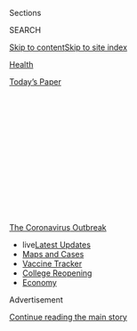 <div id="app">

<div>

<div>

<div>

<div class="NYTAppHideMasthead css-1q2w90k e1suatyy0">

<div class="section css-ui9rw0 e1suatyy2">

<div class="css-eph4ug er09x8g0">

<div class="css-6n7j50">

</div>

<span class="css-1dv1kvn">Sections</span>

<div class="css-10488qs">

<span class="css-1dv1kvn">SEARCH</span>

</div>

[Skip to content](#site-content)[Skip to site
index](#site-index)

</div>

<div id="masthead-section-label" class="css-1wr3we4 eaxe0e00">

[Health](https://www.nytimes.com/section/health)

</div>

<div class="css-10698na e1huz5gh0">

</div>

</div>

<div id="masthead-bar-one" class="section hasLinks css-15hmgas e1csuq9d3">

<div class="css-uqyvli e1csuq9d0">

</div>

<div class="css-1uqjmks e1csuq9d1">

</div>

<div class="css-9e9ivx">

[](https://myaccount.nytimes.com/auth/login?response_type=cookie&client_id=vi)

</div>

<div class="css-1bvtpon e1csuq9d2">

[Today’s
Paper](https://www.nytimes.com/section/todayspaper)

</div>

</div>

</div>

</div>

<div data-aria-hidden="false">

<div id="site-content" data-role="main">

<div>

<div class="css-1aor85t" style="opacity:0.000000001;z-index:-1;visibility:hidden">

<div class="css-1hqnpie">

<div class="css-epjblv">

<span class="css-17xtcya">[Health](/section/health)</span><span class="css-x15j1o">|</span><span class="css-fwqvlz">Aboard
the Diamond Princess, a Case Study in Aerosol
Transmission</span>

</div>

<div class="css-k008qs">

<div class="css-1iwv8en">

<span class="css-18z7m18"></span>

<div>

</div>

</div>

<span class="css-1n6z4y">https://nyti.ms/2Pm9K85</span>

<div class="css-1705lsu">

<div class="css-4xjgmj">

<div class="css-4skfbu" data-role="toolbar" data-aria-label="Social Media Share buttons, Save button, and Comments Panel with current comment count" data-testid="share-tools">

  - 
  - 
  - 
  - 
    
    <div class="css-6n7j50">
    
    </div>

  - 

</div>

</div>

</div>

</div>

</div>

</div>

<div id="NYT_TOP_BANNER_REGION" class="css-13pd83m">

<div>

<div id="styln-prism-menu-1592847958612" class="section interactive-content interactive-size-medium css-1edisqu">

<div class="css-17ih8de interactive-body">

<div id="scroll-container" class="css-1gj85ro">

[<span class="styln-title-wrap"><span class="css-1pje3qr">The
Coronavirus</span><span class="css-1pje3qr">
Outbreak</span></span>](https://www.nytimes.com/news-event/coronavirus?action=click&pgtype=Article&state=default&region=TOP_BANNER&context=storylines_menu)

  - <span class="css-kqxiym" data-emphasize="true">live</span>[Latest
    Updates](https://www.nytimes.com/2020/08/04/world/coronavirus-covid-19.html?action=click&pgtype=Article&state=default&region=TOP_BANNER&context=storylines_menu)
  - [Maps and
    Cases](https://www.nytimes.com/interactive/2020/us/coronavirus-us-cases.html?action=click&pgtype=Article&state=default&region=TOP_BANNER&context=storylines_menu)
  - [Vaccine
    Tracker](https://www.nytimes.com/interactive/2020/science/coronavirus-vaccine-tracker.html?action=click&pgtype=Article&state=default&region=TOP_BANNER&context=storylines_menu)
  - [College
    Reopening](https://www.nytimes.com/2020/08/02/us/covid-college-reopening.html?action=click&pgtype=Article&state=default&region=TOP_BANNER&context=storylines_menu)
  - [Economy](https://www.nytimes.com/live/2020/08/04/business/stock-market-today-coronavirus?action=click&pgtype=Article&state=default&region=TOP_BANNER&context=storylines_menu)

</div>

</div>

</div>

</div>

</div>

<div id="top-wrapper" class="css-1sy8kpn">

<div id="top-slug" class="css-l9onyx">

Advertisement

</div>

[Continue reading the main
story](#after-top)

<div class="ad top-wrapper" style="text-align:center;height:100%;display:block;min-height:250px">

<div id="top" class="place-ad" data-position="top" data-size-key="top">

</div>

</div>

<div id="after-top">

</div>

</div>

<div>

<div id="sponsor-wrapper" class="css-1hyfx7x">

<div id="sponsor-slug" class="css-19vbshk">

Supported by

</div>

[Continue reading the main
story](#after-sponsor)

<div id="sponsor" class="ad sponsor-wrapper" style="text-align:center;height:100%;display:block">

</div>

<div id="after-sponsor">

</div>

</div>

<div class="css-186x18t">

</div>

<div class="css-1vkm6nb ehdk2mb0">

# Aboard the Diamond Princess, a Case Study in Aerosol Transmission

</div>

A computer model of the cruise-ship outbreak found that the virus spread
most readily in microscopic droplets light enough to linger in the air.

<div class="css-79elbk" data-testid="photoviewer-wrapper">

<div class="css-z3e15g" data-testid="photoviewer-wrapper-hidden">

</div>

<div class="css-1a48zt4 ehw59r15" data-testid="photoviewer-children">

![<span class="css-16f3y1r e13ogyst0" data-aria-hidden="true">The
Diamond Princess cruise ship, docked in Yokohama, Japan, in February.
More than 700 of the 3,711 people onboard tested positive for the
coronavirus.</span><span class="css-cnj6d5 e1z0qqy90" itemprop="copyrightHolder"><span class="css-1ly73wi e1tej78p0">Credit...</span><span><span>Behrouz
Mehri/Agence France-Presse — Getty
Images</span></span></span>](https://static01.nyt.com/images/2020/07/27/science/00VIRUS-DIAMOND1/merlin_169003674_e096c442-6d94-4240-9ceb-7cba7755451a-articleLarge.jpg?quality=75&auto=webp&disable=upscale)

</div>

</div>

<div class="css-18e8msd">

<div class="css-vp77d3 epjyd6m0">

<div class="css-1baulvz">

By [<span class="css-1baulvz" itemprop="name">Benedict
Carey</span>](https://www.nytimes.com/by/benedict-carey) and
[<span class="css-1baulvz last-byline" itemprop="name">James
Glanz</span>](https://www.nytimes.com/by/james-glanz)

</div>

</div>

  - 
    
    <div class="css-ld3wwf e16638kd2">
    
    July 30,
    2020
    
    </div>

  - 
    
    <div class="css-4xjgmj">
    
    <div class="css-d8bdto" data-role="toolbar" data-aria-label="Social Media Share buttons, Save button, and Comments Panel with current comment count" data-testid="share-tools">
    
      - 
      - 
      - 
      - 
        
        <div class="css-6n7j50">
        
        </div>
    
      - 
    
    </div>
    
    </div>

</div>

</div>

<div class="section meteredContent css-1r7ky0e" name="articleBody" itemprop="articleBody">

<div class="css-1fanzo5 StoryBodyCompanionColumn">

<div class="css-53u6y8">

In a year of endless viral outbreaks, the details of the Diamond
Princess tragedy seem like ancient history. On Jan. 20, one infected
passenger boarded the cruise ship; a month later, more than 700 of the
3,711 passengers and crew members had tested positive, with many falling
seriously ill. The invader moved as swiftly and invisibly as the
perpetrators on Agatha Christie’s Orient Express, leaving doctors and
health officials with only fragmentary evidence to sift through.

Ever since, scientists have tried to pin down exactly how the
coronavirus spread throughout the ship. And for good reason: The Diamond
Princess’ outbreak remains perhaps the most valuable case study
available of coronavirus transmission — an experiment-in-a-bottle, rich
in data, as well as a dark warning for what was to come in much of the
world.

Now, researchers are beginning to use macroscopic tools — computer
models, which have revealed patterns in the virus’s global spread — to
clarify the much smaller-scale questions that currently dominate public
discussions of safety: How, exactly, does the virus move through a
community, a building or a small group of people? Which modes of
transmission should concern us most, and how might we stop them?

In [a new
report](https://www.medrxiv.org/content/10.1101/2020.07.13.20153049v1),
a research team based at Harvard and the Illinois Institute of
Technology has tried to tease out the ways in which the virus passed
from person to person in the staterooms, corridors and common areas of
the Diamond Princess. It found that the virus spread most readily in
microscopic droplets that were light enough to float in the air, for
several minutes or much longer.

</div>

</div>

<div class="css-1fanzo5 StoryBodyCompanionColumn">

<div class="css-53u6y8">

The new findings add to an escalating debate among doctors, scientists
and health officials about the primary routes of coronavirus
transmission. Earlier this month, after [pressure from more than 200
scientists,](https://www.nytimes.com/2020/07/04/health/239-experts-with-one-big-claim-the-coronavirus-is-airborne.html)
the World Health Organization acknowledged that the virus could linger
in the air indoors, potentially causing new infections. Previously, it
had emphasized only large droplets, as from coughing, and infected
surfaces as the primary drivers of transmission. Many clinicians and
epidemiologists continue to argue that these routes are central to
disease progression.

The new paper has been posted on a preprint server and submitted to a
journal; it has not yet been peer-reviewed, but it was shown by Times
reporters to nearly a dozen experts in aerosols and infectious disease.
The new findings, if confirmed, would have major implications for making
indoor spaces safer and choosing among a panoply of personal protective
gear.

For example, ventilation systems that “turn over” or replace the air in
a room or building as often as possible, preferably drawing on external
air to do so, should make indoor spaces healthier. But good ventilation
is not enough; the Diamond Princess was well ventilated and the air did
not recirculate, the researchers noted. So wearing good-quality masks —
standard surgical masks, or cloth masks with multiple layers rather than
just one — will most likely be needed as well, even in well-ventilated
spaces where people are keeping their
distance.

<div id="NYT_MAIN_CONTENT_1_REGION" class="css-9tf9ac">

<div>

<div id="styln-covid-updates-world" class="section interactive-content interactive-size-medium css-1ftcdic">

<div class="css-17ih8de interactive-body">

<div id="styln-briefing-block" data-asset-id="QXJ0aWNsZTpueXQ6Ly9hcnRpY2xlLzNhNGMwYWI5LWIwY2QtNWQwOS1hZTgwLTdjMGU3ZTA1OWQ2OA==">

<div class="briefing-block-header-section">

# [Latest Updates: Global Coronavirus Outbreak](https://www.nytimes.com/2020/08/04/world/coronavirus-covid-19.html?action=click&pgtype=Article&state=default&region=MAIN_CONTENT_1&context=storylines_live_updates)

<div class="briefing-block-ts">

Updated 2020-08-04T15:56:36.876Z

</div>

</div>

  - [N.Y.C.’s health commissioner resigns after clashing with the mayor
    over the
    virus.](https://www.nytimes.com/2020/08/04/world/coronavirus-covid-19.html?action=click&pgtype=Article&state=default&region=MAIN_CONTENT_1&context=storylines_live_updates#link-4d1eafa8)
  - [‘Long days, long nights’: Washington prepares for a prolonged fight
    over virus
    relief.](https://www.nytimes.com/2020/08/04/world/coronavirus-covid-19.html?action=click&pgtype=Article&state=default&region=MAIN_CONTENT_1&context=storylines_live_updates#link-6b644638)
  - [Israel’s rocky reopening of its schools may be a lesson for the
    U.S.](https://www.nytimes.com/2020/08/04/world/coronavirus-covid-19.html?action=click&pgtype=Article&state=default&region=MAIN_CONTENT_1&context=storylines_live_updates#link-7af9fca0)

<div class="briefing-block-footer">

<div class="briefing-block-footer-meta">

[See more
updates](https://www.nytimes.com/2020/08/04/world/coronavirus-covid-19.html?action=click&pgtype=Article&state=default&region=MAIN_CONTENT_1&context=storylines_live_updates)

</div>

<div class="briefing-block-briefinglinks">

<span>More live coverage:</span>
[Markets](https://www.nytimes.com/live/2020/08/04/business/stock-market-today-coronavirus?action=click&pgtype=Article&state=default&region=MAIN_CONTENT_1&context=storylines_live_updates)

</div>

</div>

</div>

</div>

</div>

</div>

</div>

The computer modeling adds a new dimension of support to an accumulating
body of evidence implicating small, airborne droplets in multiple
outbreaks, including at [a Chinese
restaurant](https://www.nytimes.com/2020/04/20/health/airflow-coronavirus-restaurants.html),
a [choir in Washington
State](https://www.medrxiv.org/content/10.1101/2020.06.15.20132027v2),
as well as [a recent
study](https://www.nature.com/articles/s41598-020-69286-3) at a Nebraska
hospital to which 13 passengers from the Diamond Princess had been
evacuated.

One researcher not involved in the new work, Julian Tang, an honorary
associate professor of respiratory sciences at the University of
Leicester in the United Kingdom, said the paper was “the first attempt,
as far as I know, to formally compare the different routes of
coronavirus transmission, especially of short versus long-range
aerosols.”

</div>

</div>

<div class="css-1fanzo5 StoryBodyCompanionColumn">

<div class="css-53u6y8">

He characterized the distances and the kinds of particles involved with
a simple analogy from everyday life: “If you can smell what I had for
lunch, you’re getting my air, and you can be getting virus particles as
well.”

Another researcher, Linsey Marr, a professor of civil and environmental
engineering at Virginia Tech who studies airborne transmission of
viruses, had a more vivid description of the finding: the “garlic
breath” effect.

“As you’re close to someone, you smell that garlic breath,” Dr. Marr
said. “As you’re farther away, you don’t smell it.”

The “garlic breath” effect would suggest that powerful ventilation in
buildings — primarily using outside air, or very well filtered — could
reduce the transmission of the virus. The study found that small
particles also had some ability to spread it at longer distances,
presumably beyond the range of breath odor.

</div>

</div>

<div class="css-79elbk" data-testid="photoviewer-wrapper">

<div class="css-z3e15g" data-testid="photoviewer-wrapper-hidden">

</div>

<div class="css-1a48zt4 ehw59r15" data-testid="photoviewer-children">

![<span class="css-16f3y1r e13ogyst0" data-aria-hidden="true">A
passenger on the Diamond Princess during a quarantine period in
February.</span><span class="css-cnj6d5 e1z0qqy90" itemprop="copyrightHolder"><span class="css-1ly73wi e1tej78p0">Credit...</span><span>Charly
Triballeau/Agence France-Presse — Getty
Images</span></span>](https://static01.nyt.com/images/2020/07/27/science/00VIRUS-DIAMOND2/merlin_168906204_8b9319e1-c7c4-43da-9527-0cf68d0f1384-articleLarge.jpg?quality=75&auto=webp&disable=upscale)

</div>

</div>

<div class="css-1fanzo5 StoryBodyCompanionColumn">

<div class="css-53u6y8">

From the start of the pandemic, scientists have grappled with the
mechanisms of coronavirus spread. Early on, surface transmission was
widely emphasized; larger droplets, which travel on more ballistic
trajectories, like a stone through the air, and strike mucus membranes
directly, are now favored by a number of researchers.

Other possibilities are candidates as well, said Dr. John Conly, an
infectious disease physician and infection control expert with the
University of Calgary in Canada who has done consulting with the World
Health Organization.

</div>

</div>

<div class="css-1fanzo5 StoryBodyCompanionColumn">

<div class="css-53u6y8">

“We’re getting surprises all the way along,” Dr. Conly said. “This paper
I find interesting, but it has a long way to go to be able to get into a
line of credibility, in my mind.”

Dr. George Rutherford, a professor of epidemiology at the University of
California, San Francisco, was equally skeptical. He said that, outside
of hospital settings, “large droplets in my mind account for the vast
majority of cases. Aerosols transmission — if you really run with that,
it creates lots of dissonance. Are there situations where it could
occur? Yeah maybe, but it’s a tiny amount.”

Dr. Tang and other scientists strongly disagree. “If I’m talking to an
infectious person for 15 or 20 minutes and inhaling some of their air,”
Dr. Tang said, “isn’t that a much simpler way to explain transmission
than touching an infected surface and touching your eyes? When you’re
talking about an outbreak, like at a restaurant, that latter seems like
a torturous way to explain
transmission.”

<div id="NYT_MAIN_CONTENT_3_REGION" class="css-9tf9ac">

<div>

<div id="styln-prism-freeform-1594220623585" class="section interactive-content interactive-size-medium css-1ftcdic">

<div class="css-17ih8de interactive-body">

<div id="prism-freeform-block-38059" class="css-19mumt8" data-role="complementary" data-storyline="The Coronavirus Outbreak" data-truncated="true" tabindex="0">

<div class="css-a8d9oz">

<div class="css-eb027h">

[](https://www.nytimes.com/news-event/coronavirus?action=click&pgtype=Article&state=default&region=MAIN_CONTENT_3&context=storylines_faq)

### The Coronavirus Outbreak ›

#### Frequently Asked Questions

Updated August 3, 2020

  - #### I’m a small-business owner. Can I get relief?
    
      - The [stimulus bills enacted in
        March](https://www.nytimes.com/article/small-business-loans-stimulus-grants-freelancers-coronavirus.html?action=click&pgtype=Article&state=default&region=MAIN_CONTENT_3&context=storylines_faq)
        offer help for the millions of American small businesses. Those
        eligible for aid are businesses and nonprofit organizations with
        fewer than 500 workers, including sole proprietorships,
        independent contractors and freelancers. Some larger companies
        in some industries are also eligible. The help being offered,
        which is being managed by the Small Business Administration,
        includes the Paycheck Protection Program and the Economic Injury
        Disaster Loan program. But lots of folks have [not yet seen
        payouts.](https://www.nytimes.com/interactive/2020/05/07/business/small-business-loans-coronavirus.html?action=click&pgtype=Article&state=default&region=MAIN_CONTENT_3&context=storylines_faq)
        Even those who have received help are confused: The rules are
        draconian, and some are stuck sitting on [money they don’t know
        how to
        use.](https://www.nytimes.com/2020/05/02/business/economy/loans-coronavirus-small-business.html?action=click&pgtype=Article&state=default&region=MAIN_CONTENT_3&context=storylines_faq)
        Many small-business owners are getting less than they expected
        or [not hearing anything at
        all.](https://www.nytimes.com/2020/06/10/business/Small-business-loans-ppp.html?action=click&pgtype=Article&state=default&region=MAIN_CONTENT_3&context=storylines_faq)

  - #### What are my rights if I am worried about going back to work?
    
      - Employers have to provide [a safe
        workplace](https://www.osha.gov/SLTC/covid-19/standards.html)
        with policies that protect everyone equally. [And if one of your
        co-workers tests positive for the coronavirus, the
        C.D.C.](https://www.nytimes.com/article/coronavirus-money-unemployment.html?action=click&pgtype=Article&state=default&region=MAIN_CONTENT_3&context=storylines_faq)
        has said that [employers should tell their
        employees](https://www.cdc.gov/coronavirus/2019-ncov/community/guidance-business-response.html)
        -- without giving you the sick employee’s name -- that they may
        have been exposed to the virus.

  - #### Should I refinance my mortgage?
    
      - [It could be a good
        idea,](https://www.nytimes.com/article/coronavirus-money-unemployment.html?action=click&pgtype=Article&state=default&region=MAIN_CONTENT_3&context=storylines_faq)
        because mortgage rates have [never been
        lower.](https://www.nytimes.com/2020/07/16/business/mortgage-rates-below-3-percent.html?action=click&pgtype=Article&state=default&region=MAIN_CONTENT_3&context=storylines_faq)
        Refinancing requests have pushed mortgage applications to some
        of the highest levels since 2008, so be prepared to get in line.
        But defaults are also up, so if you’re thinking about buying a
        home, be aware that some lenders have tightened their standards.

  - #### What is school going to look like in September?
    
      - It is unlikely that many schools will return to a normal
        schedule this fall, requiring the grind of [online
        learning](https://www.nytimes.com/2020/06/05/us/coronavirus-education-lost-learning.html?action=click&pgtype=Article&state=default&region=MAIN_CONTENT_3&context=storylines_faq),
        [makeshift child
        care](https://www.nytimes.com/2020/05/29/us/coronavirus-child-care-centers.html?action=click&pgtype=Article&state=default&region=MAIN_CONTENT_3&context=storylines_faq)
        and [stunted
        workdays](https://www.nytimes.com/2020/06/03/business/economy/coronavirus-working-women.html?action=click&pgtype=Article&state=default&region=MAIN_CONTENT_3&context=storylines_faq)
        to continue. California’s two largest public school districts —
        Los Angeles and San Diego — said on July 13, that [instruction
        will be remote-only in the
        fall](https://www.nytimes.com/2020/07/13/us/lausd-san-diego-school-reopening.html?action=click&pgtype=Article&state=default&region=MAIN_CONTENT_3&context=storylines_faq),
        citing concerns that surging coronavirus infections in their
        areas pose too dire a risk for students and teachers. Together,
        the two districts enroll some 825,000 students. They are the
        largest in the country so far to abandon plans for even a
        partial physical return to classrooms when they reopen in
        August. For other districts, the solution won’t be an
        all-or-nothing approach. [Many
        systems](https://bioethics.jhu.edu/research-and-outreach/projects/eschool-initiative/school-policy-tracker/),
        including the nation’s largest, New York City, are devising
        [hybrid
        plans](https://www.nytimes.com/2020/06/26/us/coronavirus-schools-reopen-fall.html?action=click&pgtype=Article&state=default&region=MAIN_CONTENT_3&context=storylines_faq)
        that involve spending some days in classrooms and other days
        online. There’s no national policy on this yet, so check with
        your municipal school system regularly to see what is happening
        in your community.

  - #### Is the coronavirus airborne?
    
      - The coronavirus [can stay aloft for hours in tiny droplets in
        stagnant
        air](https://www.nytimes.com/2020/07/04/health/239-experts-with-one-big-claim-the-coronavirus-is-airborne.html?action=click&pgtype=Article&state=default&region=MAIN_CONTENT_3&context=storylines_faq),
        infecting people as they inhale, mounting scientific evidence
        suggests. This risk is highest in crowded indoor spaces with
        poor ventilation, and may help explain super-spreading events
        reported in meatpacking plants, churches and restaurants. [It’s
        unclear how often the virus is
        spread](https://www.nytimes.com/2020/07/06/health/coronavirus-airborne-aerosols.html?action=click&pgtype=Article&state=default&region=MAIN_CONTENT_3&context=storylines_faq)
        via these tiny droplets, or aerosols, compared with larger
        droplets that are expelled when a sick person coughs or sneezes,
        or transmitted through contact with contaminated surfaces, said
        Linsey Marr, an aerosol expert at Virginia Tech. Aerosols are
        released even when a person without symptoms exhales, talks or
        sings, according to Dr. Marr and more than 200 other experts,
        who [have outlined the evidence in an open letter to the World
        Health
        Organization](https://academic.oup.com/cid/article/doi/10.1093/cid/ciaa939/5867798).

<div id="styln-survey-component-38059" class="styln-survey-component" data-surveyname="faq" data-surveystoryline="coronavirus">

</div>

</div>

<div class="css-6mllg9">

</div>

<div class="css-pmm6ed">

<span class="css-5gimkt"></span>

</div>

</div>

</div>

</div>

</div>

</div>

</div>

In the new analysis, a team led by Parham Azimi, an indoor-air
researcher at Harvard’s T.H. Chan School of Public Health, studied the
outbreak on the Diamond Princess, where physical spaces and infections
were well documented. It ran more than 20,000 simulations of how the
virus might have spread throughout the ship. Each simulation made a
variety of assumptions, about factors like patterns of social
interaction — how much time people spent in their cabins, on deck or in
the cafeteria, on average — and the amount of time the virus can live on
surfaces. Each also factored in varying contributions of smaller,
floating droplets, broadly defined as 10 microns or smaller; and larger
droplets, which fall more quickly and infect surfaces or other people,
by landing on their eyes, mouth or nose, say.

About 130 of those simulations reproduced, to some extent, what actually
happened on the Diamond Princess as the outbreak progressed. By
analyzing these most “realistic” scenarios, the research team calculated
the most likely contributions of each route of transmission. The
researchers concluded that the smaller droplets predominated, and
accounted for about 60 percent of new infections over all, both at close
range, within a few yards of an infectious person, and at greater
distances.

“Many people have argued that airborne transmission is happening, but no
one had numbers for it,” Dr. Azimi said. “What is the contribution from
these small droplets — is it 5 percent, or 90 percent? In this paper, we
provide the first real estimates for what that number could be, at least
in the case of this cruise ship.”

The logic behind such transmission is straightforward, experts said.
When a person is speaking, he or she emits a cloud of droplets, the vast
majority of which are small enough to remain suspended in the air for a
few minutes or longer. Through inhalation, that cloud of small droplets
is more likely to reach a mucus membrane than larger ones soaring
ballistically.

</div>

</div>

<div class="css-1fanzo5 StoryBodyCompanionColumn">

<div class="css-53u6y8">

The smaller droplets are also more likely to penetrate deeply into the
respiratory system, down to the lungs. It may take a much smaller viral
load — fewer viruses — to cause infection in the lungs than higher up,
such as in the throat. This, at least, is the case for other respiratory
viruses, like the flu.

Brent Stephens, an engineering professor at the Illinois Institute of
Technology in Chicago and a co-author on the paper, said the findings
were important in shaping, for example, measures that should be taken as
college students return to campus.

The first, he said, should be “really enforcing mask policies.” Another,
he said, is to recognize that there is a “huge variability in mask
quality,” and material that actually stops small aerosols when someone
is breathing, speaking, coughing or sneezing is crucial. Surgical masks
are good, he said, but single-ply fabrics often are not.

As various transmission routes come into clearer focus, they will
provide specific guidelines on how to reopen schools, offices,
restaurants and other businesses.

“The value of this model is that it allows for recommendations and
guidance to be specific to each unique environment,” said another
co-author, Joseph G. Allen, an expert in indoor air quality and an
assistant professor at Harvard’s T.H. Chan School of Public Health.

Dr. Allen said those environments ranged from restaurants to dentist
offices. In each case, he said, there are low-cost solutions that
sharply improve ventilation and filtration — most buildings fall well
short of optimal levels — and in turn reduce the risks of airborne
infection.

“To me, this is an all-in moment,” Dr. Allen said. “We need better
ventilation and better filtration, across the board, in all our
buildings.”

***\[*[*Like the Science Times page on
Facebook.*](http://on.fb.me/1paTQ1h)** ****** *| Sign up for the*
**[*Science Times newsletter.*](http://nyti.ms/1MbHaRU)*\]***

</div>

</div>

<div>

</div>

</div>

<div>

</div>

<div>

</div>

<div>

</div>

<div>

<div id="bottom-wrapper" class="css-1ede5it">

<div id="bottom-slug" class="css-l9onyx">

Advertisement

</div>

[Continue reading the main
story](#after-bottom)

<div id="bottom" class="ad bottom-wrapper" style="text-align:center;height:100%;display:block;min-height:90px">

</div>

<div id="after-bottom">

</div>

</div>

</div>

</div>

</div>

## Site Index

<div>

</div>

## Site Information Navigation

  - [© <span>2020</span> <span>The New York Times
    Company</span>](https://help.nytimes.com/hc/en-us/articles/115014792127-Copyright-notice)

<!-- end list -->

  - [NYTCo](https://www.nytco.com/)
  - [Contact
    Us](https://help.nytimes.com/hc/en-us/articles/115015385887-Contact-Us)
  - [Work with us](https://www.nytco.com/careers/)
  - [Advertise](https://nytmediakit.com/)
  - [T Brand Studio](http://www.tbrandstudio.com/)
  - [Your Ad
    Choices](https://www.nytimes.com/privacy/cookie-policy#how-do-i-manage-trackers)
  - [Privacy](https://www.nytimes.com/privacy)
  - [Terms of
    Service](https://help.nytimes.com/hc/en-us/articles/115014893428-Terms-of-service)
  - [Terms of
    Sale](https://help.nytimes.com/hc/en-us/articles/115014893968-Terms-of-sale)
  - [Site
    Map](https://spiderbites.nytimes.com)
  - [Help](https://help.nytimes.com/hc/en-us)
  - [Subscriptions](https://www.nytimes.com/subscription?campaignId=37WXW)

</div>

</div>

</div>

</div>
